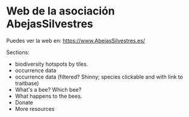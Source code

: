 # Web de la asociación AbejasSilvestres

Puedes ver la web en: https://www.AbejasSilvestres.es/

Sections:
- biodiversity hotspots by tiles.
- occurrence data
- occurrence data (filtered? Shinny; species clickable and with link to traitbase)
- What's a bee? Which bee?
- What happens to the bees.
- Donate
- More resources